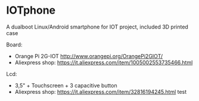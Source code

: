 # IOTphone
A dualboot Linux/Android smartphone for IOT project, included 3D printed case

Board:
- Orange Pi 2G-IOT
http://www.orangepi.org/OrangePi2GIOT/
- Aliexpress shop:
https://it.aliexpress.com/item/1005002553735466.html

Lcd:
- 3,5" + Touchscreen + 3 capacitive button
- Aliexpress shop:
https://it.aliexpress.com/item/32816194245.html
test

